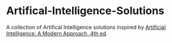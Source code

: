 # Artifical-Intelligence-Solutions
A collection of Artifical Intelligence solutions inspired by  [Artificial Intelligence: A Modern Approach, 4th ed](https://aima.cs.berkeley.edu/).
